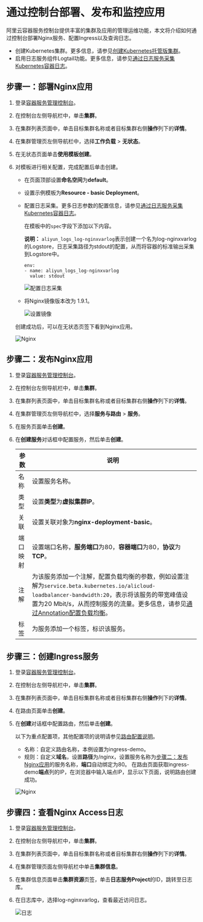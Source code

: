 # 通过控制台部署、发布和监控应用

阿里云容器服务控制台提供丰富的集群及应用的管理运维功能，本文将介绍如何通过控制台部署Nginx服务、配置Ingress以及查询日志。

-   创建Kubernetes集群。更多信息，请参见[创建Kubernetes托管版集群](/intl.zh-CN/Kubernetes集群用户指南/集群管理/创建集群/创建Kubernetes托管版集群.md)。
-   启用日志服务组件Logtail功能。更多信息，请参见[通过日志服务采集Kubernetes容器日志](/intl.zh-CN/Kubernetes集群用户指南/可观测性/日志管理/通过日志服务采集Kubernetes容器日志.md)。

## 步骤一：部署Nginx应用

1.  登录[容器服务管理控制台](https://cs.console.aliyun.com)。

2.  在控制台左侧导航栏中，单击**集群**。

3.  在集群列表页面中，单击目标集群名称或者目标集群右侧**操作**列下的**详情**。

4.  在集群管理页左侧导航栏中，选择**工作负载** \> **无状态**。

5.  在无状态页面单击**使用模板创建**。

6.  对模板进行相关配置，完成配置后单击创建。

    -   在页面顶部设置**命名空间**为**default**。
    -   设置示例模板为**Resource - basic Deployment**。
    -   配置日志采集。更多日志参数的配置信息，请参见[通过日志服务采集Kubernetes容器日志](/intl.zh-CN/Kubernetes集群用户指南/可观测性/日志管理/通过日志服务采集Kubernetes容器日志.md)。

        在模板中的`spec`字段下添加以下内容。

        **说明：** `aliyun_logs_log-nginxvarlog`表示创建一个名为log-nginxvarlog的Logstore，日志采集路径为stdout的配置，从而将容器的标准输出采集到Logstore中。

        ```
        env:
        - name: aliyun_logs_log-nginxvarlog
          value: stdout
        ```

        ![配置日志采集](https://static-aliyun-doc.oss-accelerate.aliyuncs.com/assets/img/zh-CN/9781067061/p189745.png)

    -   将Nginx镜像版本改为 1.9.1。

        ![设置镜像](https://static-aliyun-doc.oss-accelerate.aliyuncs.com/assets/img/zh-CN/9781067061/p189750.png)

    创建成功后，可以在无状态页签下看到Nginx应用。

    ![Nginx](https://static-aliyun-doc.oss-accelerate.aliyuncs.com/assets/img/zh-CN/9781067061/p189752.jpg)


## 步骤二：发布Nginx应用

1.  登录[容器服务管理控制台](https://cs.console.aliyun.com)。

2.  在控制台左侧导航栏中，单击**集群**。

3.  在集群列表页面中，单击目标集群名称或者目标集群右侧**操作**列下的**详情**。

4.  在集群管理页左侧导航栏中，选择**服务与路由** \> **服务**。

5.  在服务页面单击**创建**。

6.  在**创建服务**对话框中配置服务，然后单击**创建**。

    |参数|说明|
    |--|--|
    |名称|设置服务名称。|
    |类型|设置**类型**为**虚拟集群IP**。|
    |关联|设置关联对象为**nginx-deployment-basic**。|
    |端口映射|设置端口名称，**服务端口**为80，**容器端口**为80，**协议**为**TCP**。|
    |注解|为该服务添加一个注解，配置负载均衡的参数，例如设置注解为`service.beta.kubernetes.io/alicloud-loadbalancer-bandwidth:20`，表示将该服务的带宽峰值设置为20 Mbit/s，从而控制服务的流量。更多信息，请参见[通过Annotation配置负载均衡](/intl.zh-CN/Kubernetes集群用户指南/网络管理/Service管理/通过Annotation配置负载均衡.md)。|
    |标签|为服务添加一个标签，标识该服务。|


## 步骤三：创建Ingress服务

1.  登录[容器服务管理控制台](https://cs.console.aliyun.com)。

2.  在控制台左侧导航栏中，单击**集群**。

3.  在集群列表页面中，单击目标集群名称或者目标集群右侧**操作**列下的**详情**。

4.  在路由页面单击**创建**。

5.  在**创建**对话框中配置路由，然后单击**创建**。

    以下为重点配置项，其他配置项的说明请参见[路由配置说明](/intl.zh-CN/Kubernetes集群用户指南/网络管理/Ingress管理/路由配置说明.md)。

    -   名称：自定义路由名称，本例设置为ingress-demo。
    -   规则：自定义**域名**，设置**路径**为/nginx，设置服务名称为[步骤二：发布Nginx应用](#section_cr5_ms8_nof)的服务名称，**端口**自动绑定为80。
    在路由页面获取ingress-demo**端点**列的IP，在浏览器中输入端点IP，显示以下页面，说明路由创建成功。

    ![Nginx](https://static-aliyun-doc.oss-accelerate.aliyuncs.com/assets/img/zh-CN/9781067061/p189883.png)


## 步骤四：查看Nginx Access日志

1.  登录[容器服务管理控制台](https://cs.console.aliyun.com)。

2.  在控制台左侧导航栏中，单击**集群**。

3.  在集群列表页面中，单击目标集群名称或者目标集群右侧**操作**列下的**详情**。

4.  在集群管理页面左侧导航栏中单击**集群信息**。

5.  在集群信息页面单击**集群资源**页签，单击**日志服务Project**的ID，跳转至日志库。

6.  在日志库中，选择log-nginxvarlog，查看最近访问日志。

    ![日志](https://static-aliyun-doc.oss-accelerate.aliyuncs.com/assets/img/zh-CN/7872067061/p189888.png)



